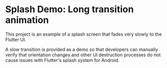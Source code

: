 # Splash Demo: Long transition animation

This project is an example of a splash screen that fades very slowly to the Flutter UI.

A slow transition is provided as a demo so that developers can manually verify that orientation 
changes and other UI destruction processes do not cause issues with Flutter's splash system for
Android. 
